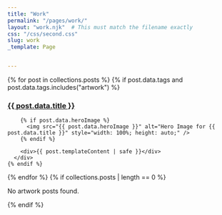 ```yaml
---
title: "Work"
permalink: "/pages/work/"
layout: "work.njk"  # This must match the filename exactly
css: "/css/second.css"
slug: work
_template: Page


---
```


<div class="flex-item">
  {% for post in collections.posts %}
    {% if post.data.tags and post.data.tags.includes("artwork") %}
      <div class="artwork-post">
        <h3>
          <a href="{{ post.url }}">{{ post.data.title }}</a>
        </h3>

        {% if post.data.heroImage %}
          <img src="{{ post.data.heroImage }}" alt="Hero Image for {{ post.data.title }}" style="width: 100%; height: auto;" />
        {% endif %}

        <div>{{ post.templateContent | safe }}</div>
      </div>
    {% endif %}
  {% endfor %}
  {% if collections.posts | length == 0 %}
    <p>No artwork posts found.</p>
  {% endif %}
</div>
